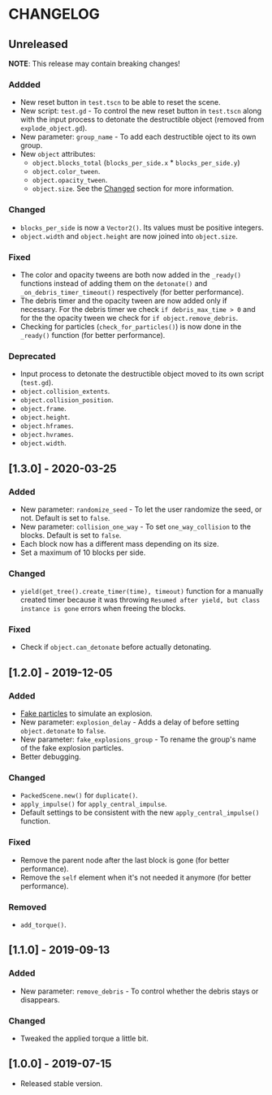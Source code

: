 # CHANGELOG

## Unreleased

**NOTE**: This release may contain breaking changes!

### Addded

* New reset button in `test.tscn` to be able to reset the scene.
* New script: `test.gd` - To control the new reset button in `test.tscn` along with the input process to detonate the destructible object (removed from `explode_object.gd`).
* New parameter: `group_name` - To add each destructible oject to its own group.
* New `object` attributes:
  * `object.blocks_total` (`blocks_per_side.x` * `blocks_per_side.y`)
  * `object.color_tween`.
  * `object.opacity_tween`.
  * `object.size`. See the [Changed](#changed) section for more information.

### Changed

* `blocks_per_side` is now a `Vector2()`. Its values must be positive integers.
* `object.width` and `object.height` are now joined into `object.size`.

### Fixed

* The color and opacity tweens are both now added in the `_ready()` functions instead of adding them on the `detonate()` and `_on_debris_timer_timeout()` respectively (for better performance).
* The debris timer and the opacity tween are now added only if necessary. For the debris timer we check `if debris_max_time > 0` and for the the opacity tween we check for `if object.remove_debris`.
* Checking for particles (`check_for_particles()`) is now done in the `_ready()` function (for better performance).

### Deprecated

* Input process to detonate the destructible object moved to its own script (`test.gd`).
* `object.collision_extents`.
* `object.collision_position`.
* `object.frame`.
* `object.height`.
* `object.hframes`.
* `object.hvrames`.
* `object.width`.


## [1.3.0] - 2020-03-25

### Added

* New parameter: `randomize_seed` - To let the user randomize the seed, or not. Default is set to `false`.
* New parameter: `collision_one_way` - To set `one_way_collision` to the blocks. Default is set to `false`.
* Each block now has a different mass depending on its size.
* Set a maximum of 10 blocks per side.

### Changed

* `yield(get_tree().create_timer(time), timeout)` function for a manually created timer because it was throwing `Resumed after yield, but class instance is gone` errors when freeing the blocks.

### Fixed

* Check if `object.can_detonate` before actually detonating.

## [1.2.0] - 2019-12-05

### Added

* [Fake particles](https://github.com/hiulit/Godot-3-2D-Fake-Explosion-Particles) to simulate an explosion.
* New parameter: `explosion_delay` - Adds a delay of before setting `object.detonate` to `false`.
* New parameter: `fake_explosions_group` - To rename the group's name of the fake explosion particles. 
* Better debugging.

### Changed

* `PackedScene.new()` for `duplicate()`.
* `apply_impulse()` for `apply_central_impulse`.
* Default settings to be consistent with the new `apply_central_impulse()` function.

### Fixed

* Remove the parent node after the last block is gone (for better performance).
* Remove the `self` element when it's not needed it anymore (for better performance).

### Removed

* `add_torque()`.

## [1.1.0] - 2019-09-13

### Added

* New parameter: `remove_debris` - To control whether the debris stays or disappears.

### Changed

* Tweaked the applied torque a little bit.

## [1.0.0] - 2019-07-15

* Released stable version.
